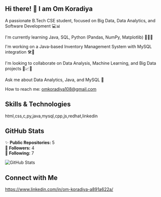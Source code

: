 ## Hi there! 👋 I am **Om Koradiya**

A passionate B.Tech CSE student, focused on Big Data, Data Analytics, and Software Development 💻📊

I'm currently learning Java, SQL, Python (Pandas, NumPy, Matplotlib) 🧑‍💻🐍

I'm working on a Java-based Inventory Management System with MySQL integration 🛠️💾

I'm looking to collaborate on Data Analysis, Machine Learning, and Big Data projects 🤝📈🤖

Ask me about Data Analytics, Java, and MySQL 💬

How to reach me: omkoradiya108@gmail.com 

## Skills & Technologies

html,css,c,py,java,mysql,cpp,js,redhat,linkedin

## GitHub Stats

✨ **Public Repositories:** 5  
👥 **Followers:** 4  
🔗 **Following:** 7  

![GitHub Stats](https://github-readme-stats.vercel.app/api?username=Om-koradiya&show_icons=true&theme=radical)

## Connect with Me

https://www.linkedin.com/in/om-koradiya-a891a622a/